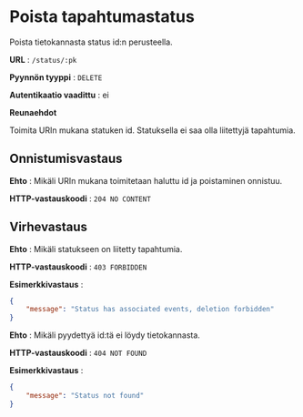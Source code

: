 # Poista tapahtumastatus

Poista tietokannasta status id:n perusteella.

**URL** : `/status/:pk`

**Pyynnön tyyppi** : `DELETE`

**Autentikaatio vaadittu** : ei

**Reunaehdot**

Toimita URIn mukana statuken id. Statuksella ei saa olla liitettyjä tapahtumia.

## Onnistumisvastaus

**Ehto** : Mikäli URIn mukana toimitetaan haluttu id ja poistaminen onnistuu.

**HTTP-vastauskoodi** : `204 NO CONTENT`

## Virhevastaus

**Ehto** : Mikäli statukseen on liitetty tapahtumia.

**HTTP-vastauskoodi** : `403 FORBIDDEN`

**Esimerkkivastaus** :

```json
{
    "message": "Status has associated events, deletion forbidden"
}

```

**Ehto** : Mikäli pyydettyä id:tä ei löydy tietokannasta.

**HTTP-vastauskoodi** : `404 NOT FOUND`

**Esimerkkivastaus** :

```json
{
    "message": "Status not found"
}
```